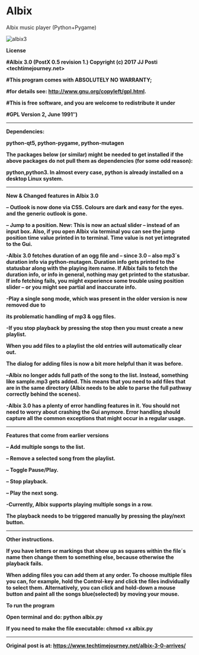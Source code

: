 # Albix
Albix music player (Python+Pygame)

![albix3](https://user-images.githubusercontent.com/29865797/31854798-edaf06e2-b6a7-11e7-8bce-539a77f4d6a8.jpg)


<b>License<b>

#Albix 3.0 (PostX 0.5 revision 1.) Copyright (c) 2017 JJ Posti <techtimejourney.net>

#This program comes with ABSOLUTELY NO WARRANTY;

#for details see: http://www.gnu.org/copyleft/gpl.html.

#This is free software, and you are welcome to redistribute it under

#GPL Version 2, June 1991″)

 ___________________________

<b>Dependencies:<b>

python-qt5, python-pygame, python-mutagen

The packages below (or similar) might be needed to get installed if the above packages do not pull them as dependencies (for some odd reason):

python,python3. In almost every case, python is already installed on a desktop Linux system.

 ________________________

<b>New & Changed features in Albix 3.0<b>

– Outlook is now done via CSS. Colours are dark and easy for the eyes. and the generic outlook is gone.

– Jump to a position. New: This is now an actual slider – instead of an input box. Also, if you open Albix via terminal you can see the jump position time value printed in to terminal. Time value is not yet integrated to the Gui.

-Albix 3.0 fetches duration of an ogg file and – since 3.0 – also mp3´s duration info via python-mutagen. Duration info gets printed to the statusbar along with the playing item name. If Albix fails to fetch the duration info, or info in general, nothing may get printed to the statusbar. If info fetching fails, you might experience some trouble using position slider – or you might see partial and inaccurate info.

-Play a single song mode, which was present in the older version is now removed due to

its problematic handling of mp3 & ogg files.

-If you stop playback by pressing the stop then you must create a new playlist.

When you add files to a playlist the old entries will automatically clear out.

The dialog for adding files is now a bit more helpful than it was before.

–Albix no longer adds full path of the song to the list. Instead, something like sample.mp3 gets added. This means that you need to add files that are in the same directory (Albix needs to be able to parse the full pathway correctly behind the scenes).

-Albix 3.0 has a plenty of error handling features in it. You should not need to worry about crashing the Gui anymore. Error handling should capture all the common exceptions that might occur in a regular usage.

_________________

<b>Features that come from earlier versions<b>

– Add multiple songs to the list.

– Remove a selected song from the playlist.

– Toggle Pause/Play.

– Stop playback.

– Play the next song.

-Currently, Albix supports playing multiple songs in a row.

The playback needs to be triggered manually by pressing the play/next button.

_____________________

<b>Other instructions.<b>

If you have letters or markings that show up as squares within the file´s name then change them to something else, because otherwise the playback fails.

When adding files you can add them at any order. To choose multiple files you can, for example, hold the Control-key and click the files individually to select them. Alternatively, you can click and hold-down a mouse button and paint all the songs blue(selected) by moving your mouse.



<b>To run the program<b>

Open terminal and do: python albix.py

If you need to make the file executable: chmod +x albix.py

_____________________________________
Original post is at:
https://www.techtimejourney.net/albix-3-0-arrives/
